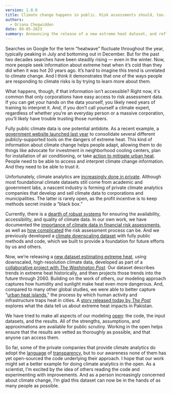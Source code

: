 ```yaml
---
version: 1.0.0
title: Climate change happens in public. Risk assessments should, too.
authors:
  - Oriana Chegwidden
date: 09-05-2023
summary: Announcing the release of a new extreme heat dataset, and reflecting on why it’s important to do this kind of work in the open.
---
```


Searches on Google for the term “heatwave” fluctuate throughout the year, typically peaking in July and bottoming out in December. But for the past two decades searches have been steadily rising — even in the winter. Now, more people seek information about extreme heat when it’s cold than they did when it was hot 20 years ago. It’s hard to imagine this trend is unrelated to climate change. And I think it demonstrates that one of the ways people are responding to climate risks is by trying to learn more about them.

What happens, though, if that information isn’t accessible? Right now, it's common that only corporations have easy access to risk assessment data. If you can get your hands on the data yourself, you likely need years of training to interpret it. And, if you don’t call yourself a climate expert, regardless of whether you’re an everyday person or a massive corporation, you’ll likely have trouble trusting those numbers.

Fully public climate data is one potential antidote. As a recent example, a [government website launched last year](https://www.heat.gov/pages/tools-information) to consolidate several different publicly-supported tools on the dangers of extreme heat. This kind of information about climate change helps people adapt, allowing them to do things like advocate for investment in neighborhood cooling centers, plan for installation of air conditioning, or take [action to mitigate urban heat](https://www.epa.gov/heatislands/heat-island-community-actions-database). People need to be able to access and interpret climate change information. And they need to be able to trust it.

Unfortunately, climate analytics are [increasingly done in private](https://prospect.org/economy/2023-04-12-rise-climate-rating-agencies/). Although most foundational climate datasets still come from academic and government labs, a nascent industry is forming of private climate analytics companies that develop and sell climate data to corporations and municipalities. The latter is rarely open, as the profit incentive is to keep methods secret inside a “black box.”

Currently, there is a [dearth of robust systems](https://papers.ssrn.com/sol3/papers.cfm?abstract_id=4396826) for ensuring the availability, accessibility, and quality of climate data. In our own work, we have documented the [importance of climate data in financial risk assessments](https://carbonplan.org/research/data-financial-risk), as well as [how complicated](https://carbonplan.org/research/climate-risk-assessments) the risk assessment process can be. And we previously developed a [climate downscaling dataset](https://carbonplan.org/research/cmip6-downscaling-explainer) with fully public methods and code, which we built to provide a foundation for future efforts by us and others.

Now, we’re releasing a [new dataset estimating extreme heat](https://carbonplan.org/research/extreme-heat-explainer), using downscaled, high-resolution climate data, developed as part of a [collaborative project with _The Washington Post_](https://www.washingtonpost.com/climate-environment/interactive/2023/extreme-heat-wet-bulb-globe-temperature/). Our dataset describes trends in extreme heat historically, and then projects those trends into the future through 2060. Building on the work of others, our modeling approach captures how humidity and sunlight make heat even more dangerous. And, compared to many other global studies, we were able to better capture “[urban heat islands](https://www.epa.gov/heatislands)," the process by which human activity and infrastructure traps heat in cities. A [story released today by _The Post_](https://www.washingtonpost.com/climate-environment/interactive/2023/pakistan-extreme-heat-health-impacts-death/) explores what the data tell us about extreme heat impacts in Pakistan.

We have tried to make all aspects of our modeling [open](https://github.com/carbonplan/extreme-heat): the code, the input datasets, and the results. All of the strengths, assumptions, and approximations are available for public scrutiny. Working in the open helps ensure that the results are vetted as thoroughly as possible, and that anyone can access them.

So far, some of the private companies that provide climate analytics do adopt the [language](https://www.jupiterintel.com/products) of [transparency](https://firststreet.org/mission/), but to our awareness none of them has yet open-sourced the code underlying their approach.
I hope that our work might set a better example for doing climate analytics in the open. As a scientist, I’m excited by the idea of others reading the code and experimenting with improvements. And as a person increasingly concerned about climate change, I’m glad this dataset can now be in the hands of as many people as possible.
